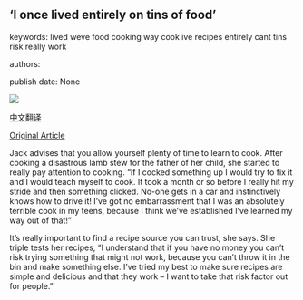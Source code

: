 ## ‘I once lived entirely on tins of food’

keywords: lived weve food cooking way cook ive recipes entirely cant tins risk really work

authors: 

publish date: None

![](https://ichef.bbci.co.uk/images/ic/1200xn/p08754mn.jpg)

[中文翻译](%E2%80%98I%20once%20lived%20entirely%20on%20tins%20of%20food%E2%80%99_zh.md)

[Original Article](https://www.bbc.co.uk/food/articles/cooking_with_tins)

Jack advises that you allow yourself plenty of time to learn to cook. After cooking a disastrous lamb stew for the father of her child, she started to really pay attention to cooking. “If I cocked something up I would try to fix it and I would teach myself to cook. It took a month or so before I really hit my stride and then something clicked. No-one gets in a car and instinctively knows how to drive it\! I’ve got no embarrassment that I was an absolutely terrible cook in my teens, because I think we’ve established I’ve learned my way out of that\!”

It’s really important to find a recipe source you can trust, she says. She triple tests her recipes, “I understand that if you have no money you can’t risk trying something that might not work, because you can’t throw it in the bin and make something else. I’ve tried my best to make sure recipes are simple and delicious and that they work – I want to take that risk factor out for people.”